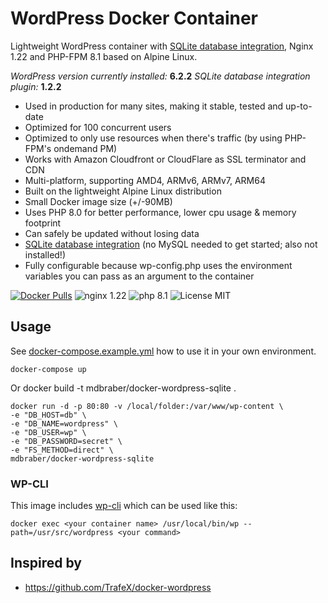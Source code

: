 
# WordPress Docker Container

Lightweight WordPress container with [SQLite database integration](https://github.com/WordPress/sqlite-database-integration), Nginx 1.22 and PHP-FPM 8.1 based on Alpine Linux.

_WordPress version currently installed:_ **6.2.2**
_SQLite database integration plugin:_ **1.2.2**

* Used in production for many sites, making it stable, tested and up-to-date
* Optimized for 100 concurrent users
* Optimized to only use resources when there's traffic (by using PHP-FPM's ondemand PM)
* Works with Amazon Cloudfront or CloudFlare as SSL terminator and CDN
* Multi-platform, supporting AMD4, ARMv6, ARMv7, ARM64
* Built on the lightweight Alpine Linux distribution
* Small Docker image size (+/-90MB)
* Uses PHP 8.0 for better performance, lower cpu usage & memory footprint
* Can safely be updated without losing data
* [SQLite database integration](https://github.com/WordPress/sqlite-database-integration) (no MySQL needed to get started; also not installed!)
* Fully configurable because wp-config.php uses the environment variables you can pass as an argument to the container


[![Docker Pulls](https://img.shields.io/docker/pulls/trafex/wordpress.svg)](https://hub.docker.com/r/trafex/wordpress/)
![nginx 1.22](https://img.shields.io/badge/nginx-1.22-brightgreen.svg)
![php 8.1](https://img.shields.io/badge/php-8.1-brightgreen.svg)
![License MIT](https://img.shields.io/badge/license-MIT-blue.svg)

## Usage
See [docker-compose.example.yml](https://github.com/mdbraber/docker-wordpress/blob/master/docker-compose.example.yml) how to use it in your own environment.

    docker-compose up

Or
    docker build -t mdbraber/docker-wordpress-sqlite .

    docker run -d -p 80:80 -v /local/folder:/var/www/wp-content \
    -e "DB_HOST=db" \
    -e "DB_NAME=wordpress" \
    -e "DB_USER=wp" \
    -e "DB_PASSWORD=secret" \
    -e "FS_METHOD=direct" \
    mdbraber/docker-wordpress-sqlite

### WP-CLI

This image includes [wp-cli](https://wp-cli.org/) which can be used like this:

    docker exec <your container name> /usr/local/bin/wp --path=/usr/src/wordpress <your command>


## Inspired by

* https://github.com/TrafeX/docker-wordpress

